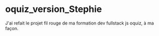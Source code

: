 # oquiz_version_Stephie
J'ai refait le projet fil rouge de ma formation dev fullstack js oquiz, à ma façon.
